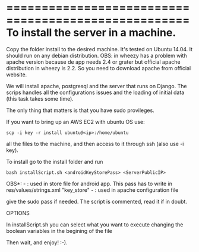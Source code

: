 ====================================================
To install the server in a machine.
====================================================

Copy the folder install to the desired machine. It's tested on Ubuntu 14.04. 
It should run on any debian distribution.
OBS: in wheezy has a problem with apache version because de app needs 2.4 or grater but official apache distribution in wheezy is 2.2. So you need to download apache from official website.

We will install apache, postgresql and the server that runs on Django.
The scrips handles all the configurations issues and the loading of initial data 
(this task takes some time).

The only thing that matters is that you have sudo provileges.

If you want to bring up an AWS EC2 with ubuntu OS use:

	scp -i key -r install ubuntu@<ip>:/home/ubuntu

all the files to the machine, and then access to it through ssh (also use -i key).

To install go to the install folder and run 

	bash installScript.sh <androidKeyStorePass> <ServerPublicIP>

OBS*:
    - <androidKeyStorePass> : used in store file for android app. This pass has to write in res/values/strings.xml "key_store" 
    - <ServerPublicIP> : used in apache configuration file 

give the sudo pass if needed.
The script is commented, read it if in doubt.

OPTIONS

In installScript.sh you can select what you want to execute changing the boolean variables in the begining of the file

Then wait, and enjoy! :-).
